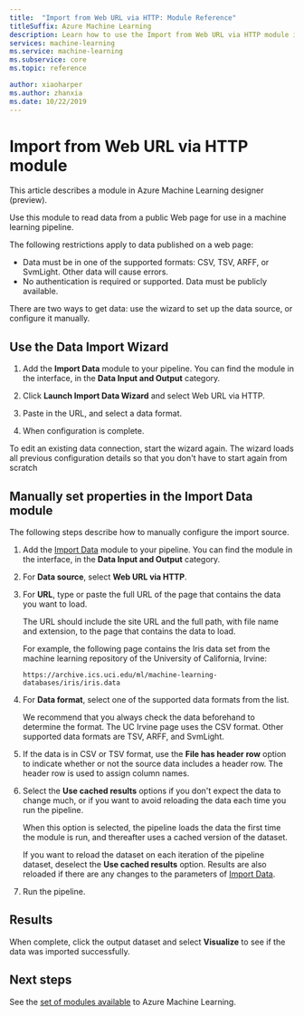 ```yaml
---
title:  "Import from Web URL via HTTP: Module Reference"
titleSuffix: Azure Machine Learning
description: Learn how to use the Import from Web URL via HTTP module in Azure Machine Learning to read data from a public Web page for use in a machine learning experiment.
services: machine-learning
ms.service: machine-learning
ms.subservice: core
ms.topic: reference

author: xiaoharper
ms.author: zhanxia
ms.date: 10/22/2019
---
```

# Import from Web URL via HTTP module

This article describes a module in Azure Machine Learning designer (preview).

Use this module to read data from a public Web page for use in a machine learning pipeline.

The following restrictions apply to data published on a web page:

- Data must be in one of the supported formats: CSV, TSV, ARFF, or SvmLight. Other data will cause errors.
- No authentication is required or supported. Data must be publicly available. 

There are two ways to get data: use the wizard to set up the data source, or configure it manually.

## Use the Data Import Wizard

1. Add the **Import Data** module to your pipeline. You can find the module in the interface, in the **Data Input and Output** category.

2. Click **Launch Import Data Wizard** and select Web URL via HTTP.

3. Paste in the URL, and select a data format.

4. When configuration is complete.

To edit an existing data connection, start the wizard again. The wizard loads all previous configuration details so that you don't have to start again from scratch

## Manually set properties in the Import Data module

The following steps describe how to manually configure the import source.

1. Add the [Import Data](import-data.md) module to your pipeline. You can find the module in the interface, in the **Data Input and Output** category.

2. For **Data source**, select **Web URL via HTTP**.

3. For **URL**, type or paste the full URL of the page that contains the data you want to load.

    The URL should include the site URL and the full path, with file name and extension, to the page that contains the data to load.

    For example, the following page contains the Iris data set from the machine learning repository of the University of California, Irvine:

    `https://archive.ics.uci.edu/ml/machine-learning-databases/iris/iris.data`

4. For **Data format**, select one of the supported data formats from the list.

    We recommend that you always check the data beforehand to determine the format. The UC Irvine page uses the CSV format. Other supported data formats are TSV, ARFF, and SvmLight.

5. If the data is in CSV or TSV format, use the **File has header row** option to indicate whether or not the source data includes a header row. The header row is used to assign column names.

6. Select the **Use cached results** options if you don't expect the data to change much, or if you want to avoid reloading the data each time you run the pipeline.

    When this option  is selected, the pipeline loads the data the first time the module is run, and thereafter uses a cached version of the dataset.

    If you want to reload the dataset on each iteration of the pipeline dataset, deselect the **Use cached results** option. Results are also reloaded if there are any changes to the parameters of [Import Data](import-data.md).

7. Run the pipeline.

## Results

When complete, click the output dataset and select **Visualize** to see if the data was imported successfully.


## Next steps

See the [set of modules available](module-reference.md) to Azure Machine Learning. 